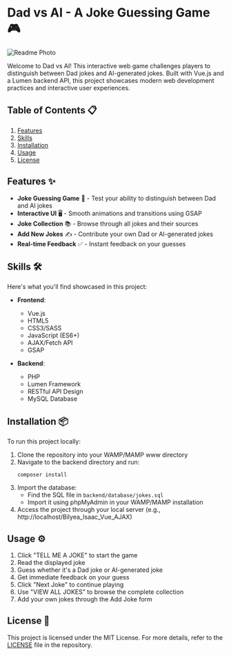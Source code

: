 # Dad vs AI - A Joke Guessing Game 🎮

![Readme Photo](images/readme.png)

Welcome to Dad vs AI! This interactive web game challenges players to distinguish between Dad jokes and AI-generated jokes. Built with Vue.js and a Lumen backend API, this project showcases modern web development practices and interactive user experiences.

## Table of Contents 📋
1. [Features](#features)
2. [Skills](#skills)
3. [Installation](#installation)
4. [Usage](#usage)
5. [License](#license)

## Features ✨ <a name="features"></a>

- **Joke Guessing Game** 🎲 - Test your ability to distinguish between Dad and AI jokes
- **Interactive UI** 🖥️ - Smooth animations and transitions using GSAP
- **Joke Collection** 📚 - Browse through all jokes and their sources
- **Add New Jokes** ✍️ - Contribute your own Dad or AI-generated jokes
- **Real-time Feedback** ✅ - Instant feedback on your guesses

## Skills 🛠️ <a name="skills"></a>

Here's what you'll find showcased in this project:

- **Frontend**: 
  - Vue.js
  - HTML5
  - CSS3/SASS
  - JavaScript (ES6+)
  - AJAX/Fetch API
  - GSAP

- **Backend**:
  - PHP
  - Lumen Framework
  - RESTful API Design
  - MySQL Database

## Installation 📦 <a name="installation"></a>

To run this project locally:

1. Clone the repository into your WAMP/MAMP www directory
2. Navigate to the backend directory and run:
   ```
   composer install
   ```
3. Import the database:
   - Find the SQL file in `backend/database/jokes.sql`
   - Import it using phpMyAdmin in your WAMP/MAMP installation
4. Access the project through your local server (e.g., http://localhost/Bilyea_Isaac_Vue_AJAX)

## Usage ⚙️ <a name="usage"></a>

1. Click "TELL ME A JOKE" to start the game
2. Read the displayed joke
3. Guess whether it's a Dad joke or AI-generated joke
4. Get immediate feedback on your guess
5. Click "Next Joke" to continue playing
6. Use "VIEW ALL JOKES" to browse the complete collection
7. Add your own jokes through the Add Joke form

## License 📄 <a name="license"></a>
This project is licensed under the MIT License. For more details, refer to the [LICENSE](LICENSE) file in the repository.